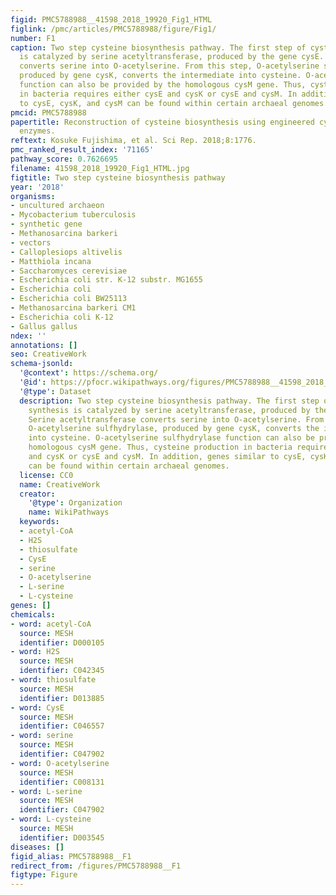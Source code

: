 ```yaml
---
figid: PMC5788988__41598_2018_19920_Fig1_HTML
figlink: /pmc/articles/PMC5788988/figure/Fig1/
number: F1
caption: Two step cysteine biosynthesis pathway. The first step of cysteine synthesis
  is catalyzed by serine acetyltransferase, produced by the gene cysE. Serine acetyltransferase
  converts serine into O-acetylserine. From this step, O-acetylserine sulfhydrylase,
  produced by gene cysK, converts the intermediate into cysteine. O-acetylserine sulfhydrylase
  function can also be provided by the homologous cysM gene. Thus, cysteine production
  in bacteria requires either cysE and cysK or cysE and cysM. In addition, genes similar
  to cysE, cysK, and cysM can be found within certain archaeal genomes.
pmcid: PMC5788988
papertitle: Reconstruction of cysteine biosynthesis using engineered cysteine-free
  enzymes.
reftext: Kosuke Fujishima, et al. Sci Rep. 2018;8:1776.
pmc_ranked_result_index: '71165'
pathway_score: 0.7626695
filename: 41598_2018_19920_Fig1_HTML.jpg
figtitle: Two step cysteine biosynthesis pathway
year: '2018'
organisms:
- uncultured archaeon
- Mycobacterium tuberculosis
- synthetic gene
- Methanosarcina barkeri
- vectors
- Calloplesiops altivelis
- Matthiola incana
- Saccharomyces cerevisiae
- Escherichia coli str. K-12 substr. MG1655
- Escherichia coli
- Escherichia coli BW25113
- Methanosarcina barkeri CM1
- Escherichia coli K-12
- Gallus gallus
ndex: ''
annotations: []
seo: CreativeWork
schema-jsonld:
  '@context': https://schema.org/
  '@id': https://pfocr.wikipathways.org/figures/PMC5788988__41598_2018_19920_Fig1_HTML.html
  '@type': Dataset
  description: Two step cysteine biosynthesis pathway. The first step of cysteine
    synthesis is catalyzed by serine acetyltransferase, produced by the gene cysE.
    Serine acetyltransferase converts serine into O-acetylserine. From this step,
    O-acetylserine sulfhydrylase, produced by gene cysK, converts the intermediate
    into cysteine. O-acetylserine sulfhydrylase function can also be provided by the
    homologous cysM gene. Thus, cysteine production in bacteria requires either cysE
    and cysK or cysE and cysM. In addition, genes similar to cysE, cysK, and cysM
    can be found within certain archaeal genomes.
  license: CC0
  name: CreativeWork
  creator:
    '@type': Organization
    name: WikiPathways
  keywords:
  - acetyl-CoA
  - H2S
  - thiosulfate
  - CysE
  - serine
  - O-acetylserine
  - L-serine
  - L-cysteine
genes: []
chemicals:
- word: acetyl-CoA
  source: MESH
  identifier: D000105
- word: H2S
  source: MESH
  identifier: C042345
- word: thiosulfate
  source: MESH
  identifier: D013885
- word: CysE
  source: MESH
  identifier: C046557
- word: serine
  source: MESH
  identifier: C047902
- word: O-acetylserine
  source: MESH
  identifier: C008131
- word: L-serine
  source: MESH
  identifier: C047902
- word: L-cysteine
  source: MESH
  identifier: D003545
diseases: []
figid_alias: PMC5788988__F1
redirect_from: /figures/PMC5788988__F1
figtype: Figure
---
```

